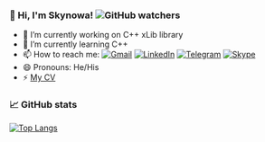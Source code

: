 ### 👋 Hi, I'm Skynowa! ![GitHub watchers](https://img.shields.io/github/watchers/skynowa/MyCV)

- 🔭 I’m currently working on C++ xLib library
- 🌱 I’m currently learning C++
- 📫 How to reach me: [![Gmail](https://img.shields.io/badge/Gmail-Profile-informational?style=flat&logo=gmail&logoColor=white&color=1CA2F1)](mailto:skynowa@gmail.com) [![LinkedIn](https://img.shields.io/badge/LinkedIn-Profile-informational?style=flat&logo=linkedin&logoColor=white&color=1CA2F1)](https://www.linkedin.com/in/sergei-82189a53/) [![Telegram](https://img.shields.io/badge/Telegram-Profile-informational?style=flat&logo=telegram&logoColor=white&color=1CA2F1)](https://t.me/skynowa) [![Skype](https://img.shields.io/badge/Skype-Profile-informational?style=flat&logo=skype&logoColor=white&color=1CA2F1)](https://join.skype.com/invite/j3tzBJa5ketN)
- 😄 Pronouns: He/His
- ⚡ [My CV](https://github.com/skynowa/MyCV/wiki)

<!-- - 🤔 I’m looking for help with ... -->
<!-- - 👯 I’m looking to collaborate on ... -->
<!-- - ⚡ Fun fact: ... -->

### 📈 GitHub stats

[![Top Langs](https://github-readme-stats.vercel.app/api/top-langs/?username=skynowa&layout=compact&show_icons=true&theme=radical)](https://github.com/anuraghazra/github-readme-stats)
